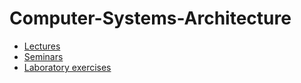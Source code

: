 # Computer-Systems-Architecture
 - [Lectures](https://github.com/912-enache-vlad/Computer--Systems-Architecture/tree/Lectures)
 - [Seminars](https://github.com/912-enache-vlad/Computer--Systems-Architecture/tree/Seminars)
 - [Laboratory exercises](https://github.com/912-enache-vlad/ASC-Homework)
